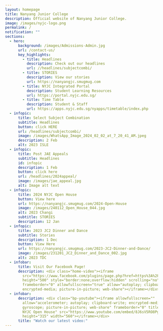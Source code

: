 ```yaml
---
layout: homepage
title: Nanyang Junior College
description: Official website of Nanyang Junior College.
image: /images/nyjc-logo.png
permalink: /
notification: ""
sections:
  - hero:
      background: /images/Admissions-Admin.jpg
      url: /contact-us/
      key_highlights:
        - title: Headlines
          description: Check out our headlines
          url: //headlines/subjectcombi/
        - title: STORIES
          description: View our stories
          url: https://nanyangjc.smugmug.com
        - title: NYJC Integrated Portal
          description: Student Learning Resources
          url: https://portal.nyjc.edu.sg/
        - title: Time Table
          description: Student & Staff
          url: https://apps.nyjc.edu.sg/nyapps/timetable/index.php
  - infopic:
      title: Select Subject Combination
      subtitle: Headlines
      button: click HERE
      url: /headlines/subjectcombi/
      image: /images/WhatsApp_Image_2024_02_02_at_7_20_41_AM.jpeg
      description: 2 Feb
      alt: 2023 ISLE
  - infopic:
      title: Post JAE Appeals
      subtitle: Headlines
      id: infopic
      description: 1 Feb
      button: click here
      url: /headlines/2024appeal/
      image: /images/jae_appeal.jpg
      alt: Image alt text
  - infopic:
      title: 2024 NYJC Open House
      button: View here
      url: https://nanyangjc.smugmug.com/2024-Open-House
      image: /images/240112_Open_House_044.jpg
      alt: 2023 Changi
      subtitle: STORIES
      description: 12 Jan
  - infopic:
      title: 2023 JC2 Dinner and Dance
      subtitle: Stories
      description: 1 Dec
      button: View Here
      url: https://nanyangjc.smugmug.com/2023-JC2-Dinner-and-Dance/
      image: /images/231201_JC2_Dinner_and_Dance_002.jpg
      alt: 2023 TDC
  - infobar:
      title: Visit Our Facebook Page!
      description: <div class="home-video"><iframe
        src="https://www.facebook.com/plugins/page.php?href=https%3A%2F%2Fwww.facebook.com%2FNanyangjc%2F&tabs=timeline&width=340&height=500&small_header=false&adapt_container_width=true&hide_cover=false&show_facepile=true&appId"
        height="500" style="border:none;overflow:hidden" scrolling="no"
        frameborder="0" allowfullscreen="true" allow="autoplay; clipboard-write;
        encrypted-media; picture-in-picture; web-share"></iframe></div>
  - infobar:
      description: <div class="bp-youtube"><iframe allowfullscreen=""
        allow="accelerometer; autoplay; clipboard-write; encrypted-media;
        gyroscope; picture-in-picture; web-share" frameborder="0" title="2024
        NYJC Open House" src="https://www.youtube.com/embed/8J6sV5RO8Pg"
        height="315" width="560"></iframe></div>
      title: "Watch our latest video:"
---
```


